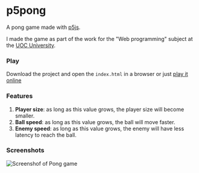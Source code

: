 # p5pong
A pong game made with [p5js](https://p5js.org/).

I made the game as part of the work for the "Web programming" subject at the [UOC University](https://www.uoc.edu/portal/en/index.html).

### Play
Download the project and open the `index.html` in a browser or just [play it online](https://playmono.github.io/p5pong/)

### Features
1. **Player size**: as long as this value grows, the player size will become smaller.
2. **Ball speed**: as long as this value grows, the ball will move faster.
3. **Enemy speed**: as long as this value grows, the enemy will have less latency to reach the ball.

### Screenshots
![Screenshof of Pong game](https://i.ibb.co/F3Y1CPm/Capture.png)
